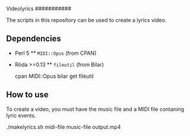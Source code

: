 Videolyrics
###########

The scripts in this repository can be used to create a lyrics video.

## Dependencies

* Perl 5
** `MIDI::Opus` (from CPAN)
* Röda >=0.13
** `fileutil` (from Bilar)

   cpan MIDI::Opus
   bilar get fileutil

## How to use

To create a video, you must have the music file and a MIDI file contaning lyric events.

   ./makelyrics.sh midi-file music-file output.mp4
